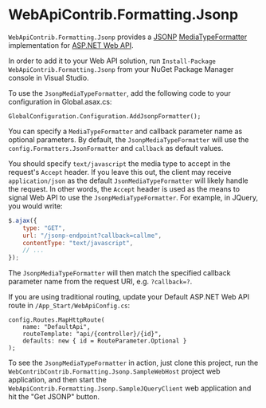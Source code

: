 WebApiContrib.Formatting.Jsonp
==============================

`WebApiContrib.Formatting.Jsonp` provides a [JSONP](https://en.wikipedia.org/wiki/JSONP) [MediaTypeFormatter](http://msdn.microsoft.com/en-us/library/system.net.http.formatting.mediatypeformatter.aspx) implementation for [ASP.NET Web API](http://www.asp.net/web-api).

In order to add it to your Web API solution, run `Install-Package WebApiContrib.Formatting.Jsonp` from your NuGet Package Manager console in Visual Studio.

To use the `JsonpMediaTypeFormatter`, add the following code to your configuration in Global.asax.cs:

`GlobalConfiguration.Configuration.AddJsonpFormatter();`

You can specify a `MediaTypeFormatter` and callback parameter name as optional parameters. By default, the `JsonpMediaTypeFormatter` will use the `config.Formatters.JsonFormatter` and `callback` as default values.

You should specify `text/javascript` the media type to accept in the request's `Accept` header. If you leave this out, the client may receive `application/json` as the default `JsonMediaTypeFormatter` will likely handle the request. In other words, the `Accept` header is used as the means to signal Web API to use the `JsonpMediaTypeFormatter`. For example, in JQuery, you would write:

``` javascript
$.ajax({
    type: "GET",
    url: "/jsonp-endpoint?callback=callme",
    contentType: "text/javascript",
    // ...
});
```

The `JsonpMediaTypeFormatter` will then match the specified callback parameter name from the request URI, e.g. `?callback=?`.

If you are using traditional routing, update your Default ASP.NET Web API route in `/App_Start/WebApiConfig.cs`:

    config.Routes.MapHttpRoute(
        name: "DefaultApi",
        routeTemplate: "api/{controller}/{id}",
        defaults: new { id = RouteParameter.Optional }
    );

To see the `JsonpMediaTypeFormatter` in action, just clone this project, run the `WebContribContrib.Formatting.Jsonp.SampleWebHost` project web application, and then start the `WebApiContrib.Formatting.Jsonp.SampleJQueryClient` web application and hit the "Get JSONP" button.

